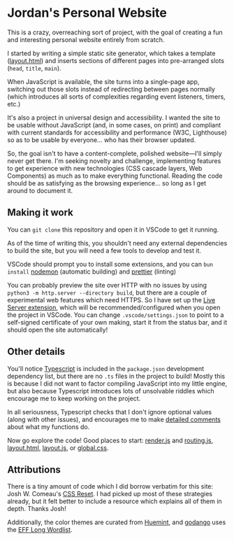 # Jordan's Personal Website

This is a crazy, overreaching sort of project, with the goal of creating a fun and interesting personal website entirely from scratch.

I started by writing a simple static site generator, which takes a template ([layout.html](layout.html)) and inserts sections of different pages into pre-arranged slots (`head`, `title`, `main`).

When JavaScript is available, the site turns into a single-page app, switching out those slots instead of redirecting between pages normally (which introduces all sorts of complexities regarding event listeners, timers, etc.)

It's also a project in universal design and accessibility. I wanted the site to be usable without JavaScript (and, in some cases, on print) and compliant with current standards for accessibility and performance (W3C, Lighthouse) so as to be usable by everyone… who has their browser updated.

So, the goal isn't to have a content-complete, polished website—I'll simply never get there. I'm seeking novelty and challenge, implementing features to get experience with new technologies (CSS cascade layers, Web Components) as much as to make everything functional. Reading the code should be as satisfying as the browsing experience… so long as I get around to document it.

## Making it work

You can `git clone` this repository and open it in VSCode to get it running.

As of the time of writing this, you shouldn't need any external dependencies to build the site, but you will need a few tools to develop and test it.

VSCode should prompt you to install some extensions, and you can `bun install` [nodemon](https://nodemon.io) (automatic building) and [prettier](https://prettier.io) (linting)

You can probably preview the site over HTTP with no issues by using `python3 -m http.server --directory build`, but there are a couple of experimental web features which need HTTPS. So I have set up the [Live Server extension](https://marketplace.visualstudio.com/items?itemName=ritwickdey.LiveServer), which will be recommended/configured when you open the project in VSCode. You can change `.vscode/settings.json` to point to a self-signed certificate of your own making, start it from the status bar, and it should open the site automatically!

## Other details

You'll notice [Typescript](https://www.typescriptlang.org) is included in the `package.json` development dependency list, but there are no `.ts` files in the project to build! Mostly this is because I did not want to factor compiling JavaScript into my little engine, but also because Typescript introduces lots of unsolvable riddles which encourage me to keep working on the project.

In all seriousness, Typescript checks that I don't ignore optional values (along with other issues), and encourages me to make [detailed comments](https://jsdoc.app) about what my functions do.

Now go explore the code! Good places to start: [render.js](render.js) and [routing.js](static/js/lib/routing.js), [layout.html](layout.html), [layout.js](static/js/layout.js), or [global.css](static/css/global.css).

## Attributions

There is a tiny amount of code which I did borrow verbatim for this site: Josh W. Comeau's [CSS Reset](https://www.joshwcomeau.com/css/custom-css-reset). I had picked up most of these strategies already, but it felt better to include a resource which explains all of them in depth. Thanks Josh!

Additionally, the color themes are curated from [Huemint](https://huemint.com/), and [godango](https://home.jrmann.com/utilities/godango.html) uses the [EFF Long Wordlist](https://www.eff.org/dice).

